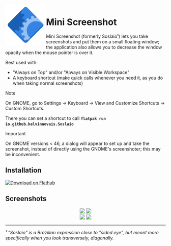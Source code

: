 <img height="128" src="data/icons/hicolor/scalable/apps/io.github.kelvinnovais.Soslaio.svg" align="left"/> 

# Mini Screenshot

Mini Screenshot (formerly Soslaio¹) lets you take screenshots and put them on a small floating window; the application also allows you to decrease the window opacity when the mouse pointer is over it.

Best used with:
 - "Always on Top" and/or "Always on Visible Workspace"
 - A keyboard shortcut (make quick calls whenever you need it, as you do when taking normal screenshots)

> [!NOTE]
> On GNOME, go to Settings → Keyboard → View and Customize Shortcuts → Custom Shortcuts.
> 
> There you can set a shortcut to call **`flatpak run io.github.kelvinnovais.Soslaio`**

> [!IMPORTANT]
> On GNOME versions < 46, a dialog will appear to set up and take the screenshot,
> instead of directly using the GNOME's screenshoter; this may be inconvenient. 

## Installation

[<img width="240" alt="Download on Flathub" src="https://flathub.org/api/badge?svg&locale=en"/>](https://flathub.org/apps/io.github.kelvinnovais.Soslaio)


## Screenshots

<div align="center">
  <img src="https://github.com/KelvinNovais/Soslaio/blob/main/screenshots/01.png" />
  <img src="https://github.com/KelvinNovais/Soslaio/blob/main/screenshots/02.png" />
</div>
<div align="center">
  <img src="https://github.com/KelvinNovais/Soslaio/blob/main/screenshots/03.png" />
  <img src="https://github.com/KelvinNovais/Soslaio/blob/main/screenshots/04.png" />
</div>

---

_¹ "Soslaio" is a Brazilian expression close to "sided eye", but meant more specifically when you look transversely, diagonally._
